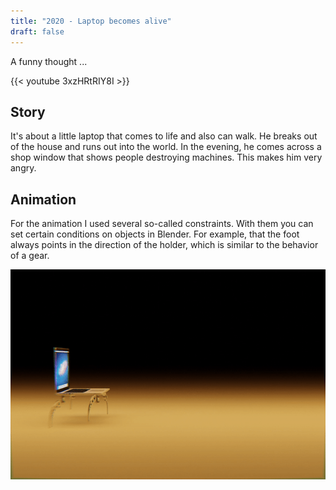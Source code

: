 ```yaml
---
title: "2020 - Laptop becomes alive"
draft: false
---
```


A funny thought ...

{{< youtube 3xzHRtRIY8I >}}

## Story

It's about a little laptop that comes to life and also can walk. He breaks out of the house and runs out into the world. In the evening, he comes across a shop window that shows people destroying machines. This makes him very angry.

## Animation

For the animation I used several so-called constraints. With them you can set certain conditions on objects in Blender. For example, that the foot always points in the direction of the holder, which is similar to the behavior of a gear.

![Image](media/laptop_animation_test.gif)

